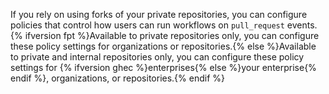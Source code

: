 If you rely on using forks of your private repositories, you can configure policies that control how users can run workflows on `pull_request` events. {% ifversion fpt %}Available to private repositories only, you can configure these policy settings for organizations or repositories.{% else %}Available to private and internal repositories only, you can configure these policy settings for {% ifversion ghec %}enterprises{% else %}your enterprise{% endif %}, organizations, or repositories.{% endif %}
